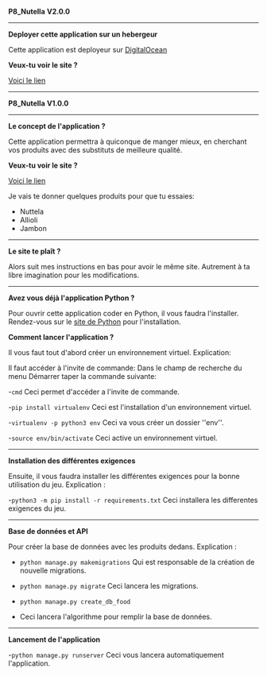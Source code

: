 **P8_Nutella**
**V2.0.0**

-----------------

**Deployer cette application sur un hebergeur**

Cette application est deployeur sur [DigitalOcean](https://www.digitalocean.com/)

**Veux-tu voir le site ?**

[Voici le lien](http://46.101.115.45/)

-----------------

**P8_Nutella**
**V1.0.0**

-----------------

**Le concept de l'application ?**

Cette application permettra à quiconque de manger mieux, en cherchant vos produits avec des substituts de meilleure qualité.

**Veux-tu voir le site ?**

[Voici le lien](https://purbeurre68.herokuapp.com/)

Je vais te donner quelques produits pour que tu essaies:
- Nuttela
- Allioli
- Jambon

-----------------

**Le site te plaît ?**

Alors suit mes instructions en bas pour avoir le même site.
Autrement à ta libre imagination pour les modifications.

-----------------

**Avez vous déjà l'application Python ?**

Pour ouvrir cette application coder en Python, il vous faudra l'installer.
Rendez-vous sur le [site de Python](https://www.python.org/) pour l'installation.

**Comment lancer l'application ?**

Il vous faut tout d'abord créer un environnement virtuel.
Explication:

Il faut accéder à l'invite de commande:
Dans le champ de recherche du menu Démarrer taper la commande suivante:

-`cmd`
Ceci permet d'accéder a l'invite de commande.

-`pip install virtualenv`
Ceci est l'installation d'un environnement virtuel.

-`virtualenv -p python3 env`
Ceci va vous créer un dossier ''env''.

-`source env/bin/activate`
Ceci active un environnement virtuel.

-----------------

**Installation des différentes exigences**


Ensuite, il vous faudra installer les différentes exigences pour la bonne utilisation du jeu.
Explication :

-`python3 -m pip install -r requirements.txt`
Ceci installera les differentes exigences du jeu.

-----------------

**Base de données et API**

Pour créer la base de données avec les produits dedans.
Explication :

- `python manage.py makemigrations`
Qui est responsable de la création de nouvelle migrations.

- `python manage.py migrate`
Ceci lancera les migrations.

- `python manage.py create_db_food`
- Ceci lancera l'algorithme pour remplir la base de données.


-----------------

**Lancement de l'application**

-`python manage.py runserver`
Ceci vous lancera automatiquement l'application.
